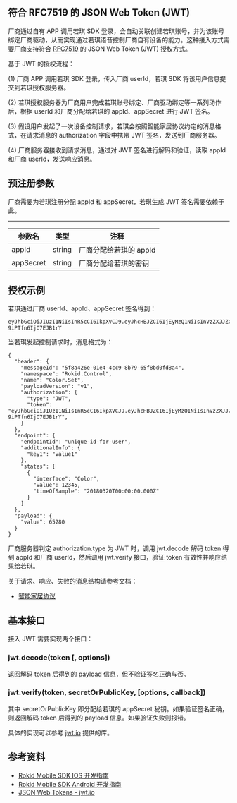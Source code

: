 ## 符合 RFC7519 的 JSON Web Token (JWT)

厂商通过自有 APP 调用若琪 SDK 登录，会自动关联创建若琪账号，并为该账号绑定厂商驱动，从而实现通过若琪语音控制厂商自有设备的能力。这种接入方式需要厂商支持符合 [RFC7519](https://tools.ietf.org/html/rfc7519) 的 JSON Web Token (JWT) 授权方式。

基于 JWT 的授权流程：

   (1)  厂商 APP 调用若琪 SDK 登录，传入厂商 userId，若琪 SDK 将该用户信息提交到若琪授权服务器。

   (2)  若琪授权服务器为厂商用户完成若琪账号绑定、厂商驱动绑定等一系列动作后，根据 userId 和厂商分配给若琪的 appId、appSecret 进行 JWT 签名。

   (3)  假设用户发起了一次设备控制请求，若琪会按照智能家居协议约定的消息格式，在请求消息的 authorization 字段中携带 JWT 签名，发送到厂商服务器。

   (4)  厂商服务器接收到请求消息，通过对 JWT 签名进行解码和验证，读取 appId 和厂商 userId，发送响应消息。

## 预注册参数

厂商需要为若琪注册分配 appId 和 appSecret，若琪生成 JWT 签名需要依赖于此。

------
参数名 | 类型 | 注释
--- | --- | ---
appId | string | 厂商分配给若琪的 appId
appSecret | string | 厂商分配给若琪的密钥

## 授权示例

若琪通过厂商 userId、appId、appSecret 签名得到：

```
eyJhbGciOiJIUzI1NiIsInR5cCI6IkpXVCJ9.eyJhcHBJZCI6IjEyMzQ1NiIsInVzZXJJZCI6IjEyMzQ1NiJ9.X3w57ExTufLxX59S_rpjd0DTV-9iPTfn6IjO7EJB1rY
```

当若琪发起控制请求时，消息格式为：

```
{
  "header": {
    "messageId": "5f8a426e-01e4-4cc9-8b79-65f8bd0fd8a4",
    "namespace": "Rokid.Control",
    "name": "Color.Set",
    "payloadVersion": "v1",
    "authorization": {
      "type": "JWT",
      "token": "eyJhbGciOiJIUzI1NiIsInR5cCI6IkpXVCJ9.eyJhcHBJZCI6IjEyMzQ1NiIsInVzZXJJZCI6IjEyMzQ1NiJ9.X3w57ExTufLxX59S_rpjd0DTV-9iPTfn6IjO7EJB1rY",
    }
  },
  "endpoint": {
    "endpointId": "unique-id-for-user",
    "additionalInfo": {
      "key1": "value1"
    },
    "states": [
      {
        "interface": "Color",
        "value": 12345,
        "timeOfSample": "20180320T00:00:00.000Z"
      }
    ]
  },
  "payload": {
    "value": 65280
  }
}
```

厂商服务器判定 authorization.type 为 JWT 时，调用 jwt.decode 解码 token 得到 appId 和厂商 userId，然后调用 jwt.verify 接口，验证 token 有效性并响应结果给若琪。

关于请求、响应、失败的消息结构请参考文档：

- [智能家居协议](../v2/message-reference.html)

## 基本接口

接入 JWT 需要实现两个接口：

### jwt.decode(token [, options])

返回解码 token 后得到的 payload 信息，但不验证签名正确与否。

### jwt.verify(token, secretOrPublicKey, [options, callback])

其中 secretOrPublicKey 即分配给若琪的 appSecret 秘钥。如果验证签名正确，则返回解码 token 后得到的 payload 信息。如果验证失败则报错。

具体的实现可以参考 [jwt.io](https://jwt.io/) 提供的库。

## 参考资料

* [Rokid Mobile SDK IOS 开发指南](https://rokid.github.io/mobile-sdk-ios-docs)
* [Rokid Mobile SDK Android 开发指南](https://rokid.github.io/mobile-sdk-android-docs)
* [JSON Web Tokens - jwt.io](https://jwt.io/)